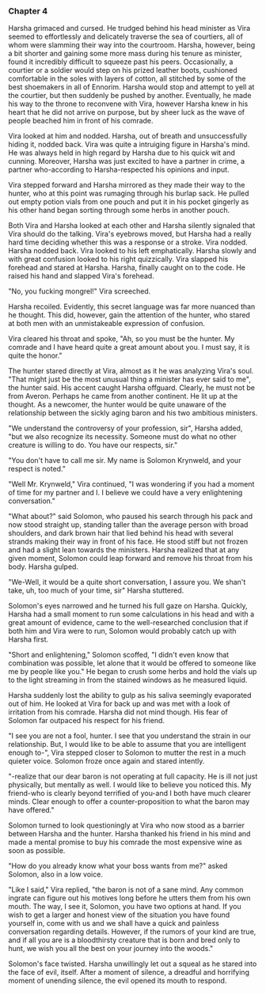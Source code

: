 ### Chapter 4
Harsha grimaced and cursed. He trudged behind his head minister as Vira seemed to effortlessly and delicately traverse the sea of courtiers, all of whom were slamming their way into the courtroom. Harsha, however, being a bit shorter and gaining some more mass during his tenure as minister, found it incredibly difficult to squeeze past his peers. Occasionally, a courtier or a soldier would step on his prized leather boots, cushioned comfortable in the soles with layers of cotton, all stitched by some of the best shoemakers in all of Ennorim. Harsha would stop and attempt to yell at the courtier, but then suddenly be pushed by another. Eventually, he made his way to the throne to reconvene with Vira, however Harsha knew in his heart that he did not arrive on purpose, but by sheer luck as the wave of people beached him in front of his comrade.

Vira looked at him and nodded. Harsha, out of breath and unsuccessfully hiding it, nodded back. Vira was quite a intruiging figure in Harsha's mind. He was always held in high regard by Harsha due to his quick wit and cunning. Moreover, Harsha was just excited to have a partner in crime, a partner who-according to Harsha-respected his opinions and input.

Vira stepped forward and Harsha mirrored as they made their way to the hunter, who at this point was rumaging through his burlap sack. He pulled out empty potion vials from one pouch and put it in his pocket gingerly as his other hand began sorting through some herbs in another pouch.

Both Vira and Harsha looked at each other and Harsha silently signaled that Vira should do the talking. Vira's eyebrows moved, but Harsha had a really hard time deciding whether this was a response or a stroke. Vira nodded. Harsha nodded back. Vira looked to his left emphatically. Harsha slowly and with great confusion looked to his right quizzically. Vira slapped his forehead and stared at Harsha. Harsha, finally caught on to the code. He raised his hand and slapped Vira's forehead.

"No, you fucking mongrel!" Vira screeched.

Harsha recoiled. Evidently, this secret language was far more nuanced than he thought. This did, however, gain the attention of the hunter, who stared at both men with an unmistakeable expression of confusion.

Vira cleared his throat and spoke, "Ah, so you must be the hunter. My comrade and I have heard quite a great amount about you. I must say, it is quite the honor."

The hunter stared directly at Vira, almost as it he was analyzing Vira's soul. "That might just be the most unusual thing a minister has ever said to me", the hunter said. His accent caught Harsha offguard. Clearly, he must not be from Averon. Perhaps he came from another continent. He lit up at the thought. As a newcomer, the hunter would be quite unaware of the relationship between the sickly aging baron and his two ambitious ministers.

"We understand the controversy of your profession, sir", Harsha added, "but we also recognize its necessity. Someone must do what no other creature is willing to do. You have our respects, sir."

"You don't have to call me sir. My name is Solomon Krynweld, and your respect is noted."

"Well Mr. Krynweld," Vira continued, "I was wondering if you had a moment of time for my partner and I. I believe we could have a very enlightening conversation."

"What about?" said Solomon, who paused his search through his pack and now stood straight up, standing taller than the average person with broad shoulders, and dark brown hair that lied behind his head with several strands making their way in front of his face. He stood stiff but not frozen and had a slight lean towards the ministers. Harsha realized that at any given moment, Solomon could leap forward and remove his throat from his body. Harsha gulped.

"We-Well, it would be a quite short conversation, I assure you. We shan't take, uh, too much of your time, sir" Harsha stuttered.

Solomon's eyes narrowed and he turned his full gaze on Harsha. Quickly, Harsha had a small moment to run some calculations in his head and with a great amount of evidence, came to the well-researched conclusion that if both him and Vira were to run, Solomon would probably catch up with Harsha first.

"Short and enlightening," Solomon scoffed, "I didn't even know that combination was possible, let alone that it would be offered to someone like me by people like you." He began to crush some herbs and hold the vials up to the light streaming in from the stained windows as he measured liquid.

Harsha suddenly lost the ability to gulp as his saliva seemingly evaporated out of him. He looked at Vira for back up and was met with a look of irritation from his comrade. Harsha did not mind though. His fear of Solomon far outpaced his respect for his friend.

"I see you are not a fool, hunter. I see that you understand the strain in our relationship. But, I would like to be able to assume that you are intelligent enough to-", Vira stepped closer to Solomon to mutter the rest in a much quieter voice. Solomon froze once again and stared intently.

"-realize that our dear baron is not operating at full capacity. He is ill not just physically, but mentally as well. I would like to believe you noticed this. My friend-who is clearly beyond terrified of you-and I both have much clearer minds. Clear enough to offer a counter-proposition to what the baron may have offered."

Solomon turned to look questioningly at Vira who now stood as a barrier between Harsha and the hunter. Harsha thanked his friend in his mind and made a mental promise to buy his comrade the most expensive wine as soon as possible.

"How do you already know what your boss wants from me?" asked Solomon, also in a low voice.

"Like I said," Vira replied, "the baron is not of a sane mind. Any common ingrate can figure out his motives long before he utters them from his own mouth. The way, I see it, Solomon, you have two options at hand. If you wish to get a larger and honest view of the situation you have found yourself in, come with us and we shall have a quick and painless conversation regarding details. However, if the rumors of your kind are true, and if all you are is a bloodthirsty creature that is born and bred only to hunt, we wish you all the best on your journey into the woods."

Solomon's face twisted. Harsha unwillingly let out a squeal as he stared into the face of evil, itself. After a moment of silence, a dreadful and horrifying moment of unending silence, the evil opened its mouth to respond.